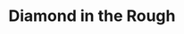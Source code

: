 ---
pid: CH732
title: Diamond in the Rough
location_transcription: University City or Center City
zipcode: '11575'
outside_phl: 'Roosevelt NY '
neighborhood: 
age: '23'
age_range: 20-29
instagram: 
image_file_name: CH_732.jpg
proposal_transcription: An expression of the history, the culture, & the people of
  Philadelphia. experiences that can form a dialogue & conversation between Philly
  natives & visitors of the discrimination & racial tensions in Philadelphia (similar
  to other communities around the country) that have impacted the present conditions
  (housing policies, lack of employment, race riots, bombings, racial divides in communities,
  poverty, gentrification, etc.). Visitors of the monument can walk in the footsteps
  & see through the eyes of those that have experienced such discrimination. It can
  then express the positives & community like vibes that are seen in the neighborhoods.
  Ending with a desired future look where racial divides don't exist, where communities
  are being revitalized but not gentrified, where everyone can experience access to
  adequate quality living.
topic: Culture,History,Inequality,Neighborhoods,Philadelphia,Gentrification
topic_summary: 0, 0, 0, 0, 0, 0
type: Other No Form
keywords_other: dialogue, conversation, Philly natives, visitors, housing policies,
  lack of employment, race riots, bombings, racial divides, poverty, gentrification
credit: Jazmin Kimble
image_labels: 
twitter: 
facebook: 
permalink: "/monuments/ch732/"
layout: item-page
---